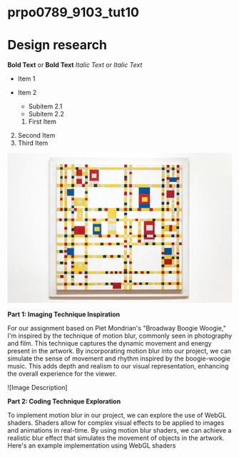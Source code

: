 # prpo0789_9103_tut10

# Design research 


**Bold Text** or __Bold Text__
*Italic Text* or _Italic Text_

- Item 1
- Item 2
  - Subitem 2.1
  - Subitem 2.2

  1. First Item
2. Second Item
3. Third Item



![Image Description](07mondrain-moma3-superJumbo.jpg)



**Part 1: Imaging Technique Inspiration**

For our assignment based on Piet Mondrian's "Broadway Boogie Woogie," I'm inspired by the technique of motion blur, commonly seen in photography and film. This technique captures the dynamic movement and energy present in the artwork. By incorporating motion blur into our project, we can simulate the sense of movement and rhythm inspired by the boogie-woogie music. This adds depth and realism to our visual representation, enhancing the overall experience for the viewer.

![Image Description]

**Part 2: Coding Technique Exploration**

To implement motion blur in our project, we can explore the use of WebGL shaders. Shaders allow for complex visual effects to be applied to images and animations in real-time. By using motion blur shaders, we can achieve a realistic blur effect that simulates the movement of objects in the artwork. Here's an example implementation using WebGL shaders
